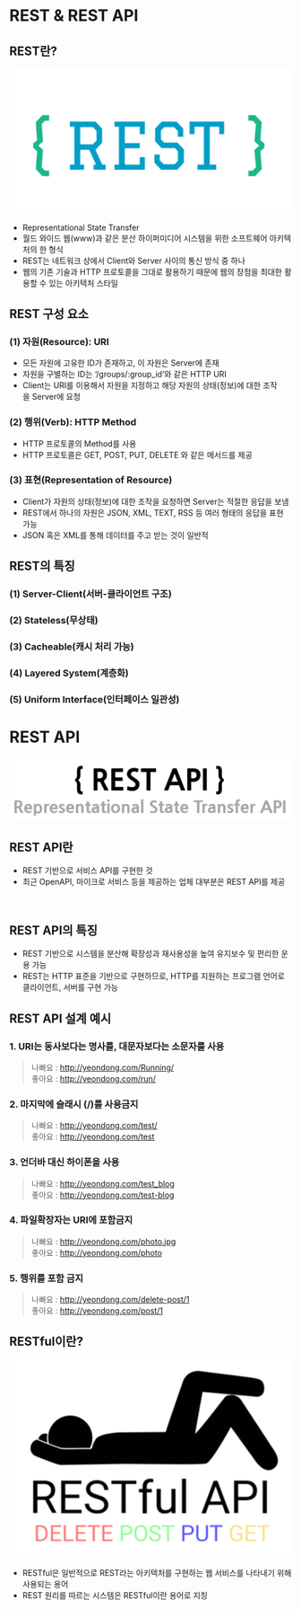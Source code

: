 # REST & REST API

## REST란?
![REST API 1](./img/rest-api-1.png)
- Representational State Transfer
- 월드 와이드 웹(www)과 같은 분산 하이퍼미디어 시스템을 위한 소프트웨어 아키텍처의 한 형식
- REST는 네트워크 상에서 Client와 Server 사이의 통신 방식 중 하나
- 웹의 기존 기술과 HTTP 프로토콜을 그대로 활용하기 때문에 웹의 장점을 최대한 활용할 수 있는 아키텍처 스타일 

## REST 구성 요소
### (1) 자원(Resource): URI

- 모든 자원에 고유한 ID가 존재하고, 이 자원은 Server에 존재
- 자원을 구별하는 ID는 ‘/groups/:group_id’와 같은 HTTP URI 
- Client는 URI를 이용해서 자원을 지정하고 해당 자원의 상태(정보)에 대한 조작을 Server에 요청

### (2) 행위(Verb): HTTP Method

- HTTP 프로토콜의 Method를 사용
- HTTP 프로토콜은 GET, POST, PUT, DELETE 와 같은 메서드를 제공

### (3) 표현(Representation of Resource)

- Client가 자원의 상태(정보)에 대한 조작을 요청하면 Server는 적절한 응답을 보냄
- REST에서 하나의 자원은 JSON, XML, TEXT, RSS 등 여러 형태의 응답을 표현 가능
- JSON 혹은 XML를 통해 데이터를 주고 받는 것이 일반적

## REST의 특징
### (1) Server-Client(서버-클라이언트 구조)
### (2) Stateless(무상태)
### (3) Cacheable(캐시 처리 가능)
### (4) Layered System(계층화)
### (5) Uniform Interface(인터페이스 일관성)



# REST API
![REST API 2](./img/rest-api-2.png)
## REST API란
- REST 기반으로 서비스 API를 구현한 것
- 최근 OpenAPI, 마이크로 서비스 등을 제공하는 업체 대부분은 REST API를 제공

 
## REST API의 특징
- REST 기반으로 시스템을 분산해 확장성과 재사용성을 높여 유지보수 및 편리한 운용 가능
- REST는 HTTP 표준을 기반으로 구현하므로, HTTP를 지원하는 프로그램 언어로 클라이언트, 서버를 구현 가능

## REST API 설계 예시
### 1. URI는 동사보다는 명사를, 대문자보다는 소문자를 사용
> 나빠요 : http://yeondong.com/Running/ <br>
> 좋아요 : http://yeondong.com/run/ 

### 2. 마지막에 슬래시 (/)를 사용금지
> 나빠요 : http://yeondong.com/test/  <br>
> 좋아요 : http://yeondong.com/test

### 3. 언더바 대신 하이폰을 사용
> 나빠요 : http://yeondong.com/test_blog <br>
> 좋아요 : http://yeondong.com/test-blog   

### 4. 파일확장자는 URI에 포함금지
> 나빠요 : http://yeondong.com/photo.jpg <br>
> 좋아요 : http://yeondong.com/photo 

### 5. 행위를 포함 금지
> 나빠요 : http://yeondong.com/delete-post/1  <br>
> 좋아요 : http://yeondong.com/post/1  

## RESTful이란?
![REST API 3](./img/rest-api-3.png)
- RESTful은 일반적으로 REST라는 아키텍처를 구현하는 웹 서비스를 나타내기 위해 사용되는 용어
- REST 원리를 따르는 시스템은 RESTful이란 용어로 지칭



